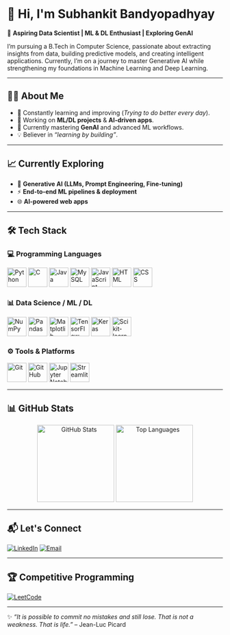# 👋 Hi, I'm Subhankit Bandyopadhyay  

🚀 **Aspiring Data Scientist | ML & DL Enthusiast | Exploring GenAI**  

I’m pursuing a B.Tech in Computer Science, passionate about extracting insights from data, building predictive models, and creating intelligent applications. Currently, I’m on a journey to master Generative AI while strengthening my foundations in Machine Learning and Deep Learning. 

---
## 🧑‍💻 About Me  
- 🎯 Constantly learning and improving (*Trying to do better every day*).  
- 🔭 Working on **ML/DL projects** & **AI-driven apps**.  
- 🌱 Currently mastering **GenAI** and advanced ML workflows.  
- 💡 Believer in *“learning by building”*.  

---

## 📈 Currently Exploring  
- 🧠 **Generative AI (LLMs, Prompt Engineering, Fine-tuning)**  
- ⚡ **End-to-end ML pipelines & deployment**  
- 🌐 **AI-powered web apps**  

---

## 🛠️ Tech Stack  

### 💻 Programming Languages  
<p align="left">
  <img src="https://cdn.jsdelivr.net/gh/devicons/devicon/icons/python/python-original.svg" width="45" height="45" alt="Python"/>
  <img src="https://cdn.jsdelivr.net/gh/devicons/devicon/icons/c/c-original.svg" width="45" height="45" alt="C"/>
  <img src="https://cdn.jsdelivr.net/gh/devicons/devicon/icons/java/java-original.svg" width="45" height="45" alt="Java"/>
  <img src="https://cdn.jsdelivr.net/gh/devicons/devicon/icons/mysql/mysql-original.svg" width="45" height="45" alt="MySQL"/>
  <img src="https://cdn.jsdelivr.net/gh/devicons/devicon/icons/javascript/javascript-original.svg" width="45" height="45" alt="JavaScript"/>
  <img src="https://cdn.jsdelivr.net/gh/devicons/devicon/icons/html5/html5-original.svg" width="45" height="45" alt="HTML"/>
  <img src="https://cdn.jsdelivr.net/gh/devicons/devicon/icons/css3/css3-original.svg" width="45" height="45" alt="CSS"/>
</p>

### 📊 Data Science / ML / DL  
<p align="left">
  <img src="https://cdn.jsdelivr.net/gh/devicons/devicon/icons/numpy/numpy-original.svg" width="45" height="45" alt="NumPy"/>
  <img src="https://cdn.jsdelivr.net/gh/devicons/devicon/icons/pandas/pandas-original.svg" width="45" height="45" alt="Pandas"/>
  <img src="https://cdn.jsdelivr.net/gh/devicons/devicon/icons/matplotlib/matplotlib-original.svg" width="45" height="45" alt="Matplotlib"/>
  <img src="https://cdn.jsdelivr.net/gh/devicons/devicon/icons/tensorflow/tensorflow-original.svg" width="45" height="45" alt="TensorFlow"/>
  <img src="https://cdn.jsdelivr.net/gh/devicons/devicon/icons/keras/keras-original.svg" width="45" height="45" alt="Keras"/>
  <img src="https://cdn.jsdelivr.net/gh/devicons/devicon/icons/scikitlearn/scikitlearn-original.svg" width="45" height="45" alt="Scikit-learn"/>
</p>  

### ⚙️ Tools & Platforms  
<p align="left">
  <img src="https://cdn.jsdelivr.net/gh/devicons/devicon/icons/git/git-original.svg" width="45" height="45" alt="Git"/>
  <img src="https://cdn.jsdelivr.net/gh/devicons/devicon/icons/github/github-original.svg" width="45" height="45" alt="GitHub"/>
  <img src="https://cdn.jsdelivr.net/gh/devicons/devicon/icons/jupyter/jupyter-original.svg" width="45" height="45" alt="Jupyter Notebook"/>
  <img src="https://cdn.jsdelivr.net/gh/devicons/devicon/icons/streamlit/streamlit-original.svg" width="45" height="45" alt="Streamlit"/>
</p>  


---

## 📊 GitHub Stats  

<p align="center">
  <img src="https://github-readme-stats.vercel.app/api?username=SubhankitBaner&show_icons=true&theme=radical" alt="GitHub Stats" height="180"/>
  <img src="https://github-readme-stats.vercel.app/api/top-langs/?username=SubhankitBaner&layout=compact&theme=radical" alt="Top Languages" height="180"/>
</p>

---

## 📬 Let's Connect  
[![LinkedIn](https://img.shields.io/badge/LinkedIn-0A66C2?style=for-the-badge&logo=linkedin&logoColor=white)](https://www.linkedin.com/in/subhankit-bandyopadhyay-634396324/) 
[![Email](https://img.shields.io/badge/Email-D14836?style=for-the-badge&logo=gmail&logoColor=white)](mailto:bsubhankit@gmail.com)

--- 

## 🏆 Competitive Programming  
[![LeetCode](https://img.shields.io/badge/LeetCode-FFA116?style=for-the-badge&logo=leetcode&logoColor=black)](https://leetcode.com/u/Subhankit_2004/)

---

✨ *“It is possible to commit no mistakes and still lose. That is not a weakness. That is life.”* – Jean-Luc Picard   
